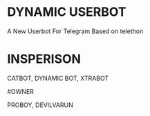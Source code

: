 # DYNAMIC USERBOT 

A New Userbot For Telegram Based on telethon 

# INSPERISON 

CATBOT, DYNAMIC BOT, XTRABOT

#OWNER 

PROBOY, DEVILVARUN
